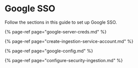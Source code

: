 # Google SSO

Follow the sections in this guide to set up Google SSO.

{% page-ref page="google-server-creds.md" %}

{% page-ref page="create-ingestion-service-account.md" %}

{% page-ref page="google-config.md" %}

{% page-ref page="configure-security-ingestion.md" %}

